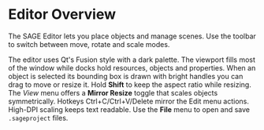# Editor Overview

The SAGE Editor lets you place objects and manage scenes. Use the toolbar to switch between move, rotate and scale modes.

The editor uses Qt's Fusion style with a dark palette. The viewport fills most
of the window while docks hold resources, objects and properties. When an object
is selected its bounding box is drawn with bright handles you can drag to move
or resize it. Hold **Shift** to keep the aspect ratio while resizing. The *View*
menu offers a **Mirror Resize** toggle that scales objects symmetrically.
Hotkeys Ctrl+C/Ctrl+V/Delete mirror the Edit menu actions. High-DPI scaling
keeps text readable. Use the **File** menu to open and save ``.sageproject``
files.
